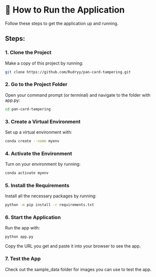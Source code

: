 # 📘 How to Run the Application

Follow these steps to get the application up and running.

## Steps:

### 1. Clone the Project
Make a copy of this project by running:
```bash
git clone https://github.com/Rudryy/pan-card-tampering.git
```

### 2. Go to the Project Folder
Open your command prompt (or terminal) and navigate to the folder with app.py:

```bash
cd pan-card-tampering
```

### 3. Create a Virtual Environment
Set up a virtual environment with:

```bash
conda create --name myenv
```

### 4. Activate the Environment
Turn on your environment by running:

```bash
conda activate myenv
```

### 5. Install the Requirements
Install all the necessary packages by running:

```bash
python -m pip install -r requirements.txt
```

### 6. Start the Application
Run the app with:
```bash
python app.py
```
Copy the URL you get and paste it into your browser to see the app.

### 7. Test the App
Check out the sample_data folder for images you can use to test the app.